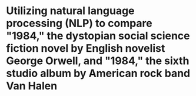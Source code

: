 # Utilizing natural language processing (NLP) to compare "1984," the dystopian social science fiction novel by English novelist George Orwell, and "1984," the sixth studio album by American rock band Van Halen
